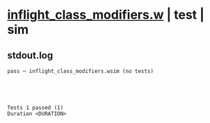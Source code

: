 # [inflight_class_modifiers.w](../../../../../examples/tests/valid/inflight_class_modifiers.w) | test | sim

## stdout.log
```log
pass ─ inflight_class_modifiers.wsim (no tests)
 




Tests 1 passed (1) 
Duration <DURATION>

```

